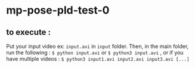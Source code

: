 # mp-pose-pld-test-0
## to execute : 
Put your input video ex: ``input.avi`` in `input` folder. Then, in the main folder, run the following : 
`$ python input.avi` or 
`$ python3 input.avi` , or if you have multiple videos : 
`$ python3 input1.avi input2.avi input3.avi [...]`
